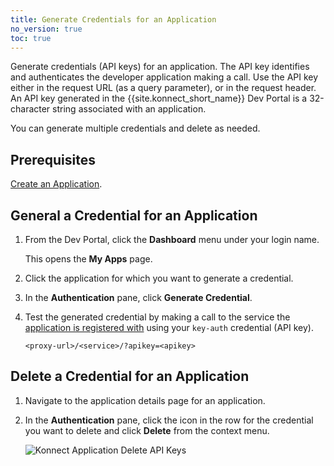 ```yaml
---
title: Generate Credentials for an Application
no_version: true
toc: true
---
```


Generate credentials (API keys) for an application. The API key identifies and authenticates
the developer application making a call. Use the API key either in the request URL (as a query parameter),
or in the request header. An API key generated in the {{site.konnect_short_name}}
Dev Portal is a 32-character string associated with an application.

You can generate multiple credentials and delete as needed.

## Prerequisites

[Create an Application](/konnect/dev-portal/developers/dev-apps#create-app-portal).

## General a Credential for an Application

1. From the Dev Portal, click the **Dashboard** menu under your login name.

   This opens the **My Apps** page.

2. Click the application for which you want to generate a credential.

3. In the **Authentication** pane, click **Generate Credential**.

4. Test the generated credential by making a call to the service the
   [application is registered with](/konnect/dev-portal/developers/dev-reg-app-service)
   using your `key-auth` credential (API key).

   ```
   <proxy-url>/<service>/?apikey=<apikey>
   ```

## Delete a Credential for an Application

1. Navigate to the application details page for an application.

2. In the **Authentication** pane, click the icon in the row for the credential you want to delete
   and click **Delete** from the context menu.

   ![Konnect Application Delete API Keys](/assets/images/docs/konnect/konnect-dev-gen-app-cred-api-key.png)

